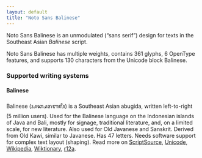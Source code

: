 ```yaml
---
layout: default
title: "Noto Sans Balinese"
---
```

Noto Sans Balinese is an unmodulated (“sans serif”) design for texts in the Southeast Asian _Balinese_ script. 

Noto Sans Balinese has multiple weights, contains 361 glyphs, 6 OpenType features, and supports 130 characters from the Unicode block Balinese.


### Supported writing systems


#### Balinese

Balinese (<span class='autonym'>ᬅᬓ᭄ᬱᬭᬩᬮᬶ</span>) is a Southeast Asian abugida, written left-to-right (5 million users). Used for the Balinese language on the Indonesian islands of Java and Bali, mostly for signage, traditional literature, and, on a limited scale, for new literature. Also used for Old Javanese and Sanskrit. Derived from Old Kawi, similar to Javanese. Has 47 letters. Needs software support for complex text layout (shaping). Read more on [ScriptSource](https://scriptsource.org/scr/Bali), [Unicode](https://www.unicode.org/versions/Unicode13.0.0/ch17.pdf#G26759), [Wikipedia](https://en.wikipedia.org/wiki/ISO_15924:Bali), [Wiktionary](https://en.wiktionary.org/wiki/Category:Balinese_script), [r12a](https://r12a.github.io/scripts/links?iso=Bali).

